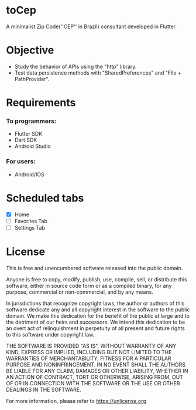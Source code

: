 # toCep

A minimalist Zip Code(''CEP'' in Brazil) consultant developed in Flutter.

# Objective
- Study the behavior of APIs using the "http" library.
- Test data persistence methods with "SharedPreferences" and "File + PathProvider".

# Requirements

### To programmers:
- Flutter SDK
- Dart SDK
- Android Studio

### For users:
- Android/IOS

# Scheduled tabs

- [X] Home
- [ ] Favorites Tab
- [ ] Settings Tab

# License


This is free and unencumbered software released into the public domain.

Anyone is free to copy, modify, publish, use, compile, sell, or
distribute this software, either in source code form or as a compiled
binary, for any purpose, commercial or non-commercial, and by any
means.

In jurisdictions that recognize copyright laws, the author or authors
of this software dedicate any and all copyright interest in the
software to the public domain. We make this dedication for the benefit
of the public at large and to the detriment of our heirs and
successors. We intend this dedication to be an overt act of
relinquishment in perpetuity of all present and future rights to this
software under copyright law.

THE SOFTWARE IS PROVIDED "AS IS", WITHOUT WARRANTY OF ANY KIND,
EXPRESS OR IMPLIED, INCLUDING BUT NOT LIMITED TO THE WARRANTIES OF
MERCHANTABILITY, FITNESS FOR A PARTICULAR PURPOSE AND NONINFRINGEMENT.
IN NO EVENT SHALL THE AUTHORS BE LIABLE FOR ANY CLAIM, DAMAGES OR
OTHER LIABILITY, WHETHER IN AN ACTION OF CONTRACT, TORT OR OTHERWISE,
ARISING FROM, OUT OF OR IN CONNECTION WITH THE SOFTWARE OR THE USE OR
OTHER DEALINGS IN THE SOFTWARE.

For more information, please refer to <https://unlicense.org>
